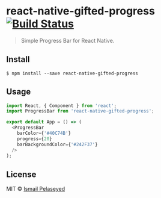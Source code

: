 # react-native-gifted-progress [![Build Status](https://travis-ci.org/homanp/react-native-gifted-progress.svg?branch=master)](https://travis-ci.org/homanp/react-native-gifted-progress)

> Simple Progress Bar for React Native.


## Install

```
$ npm install --save react-native-gifted-progress
```


## Usage

```js
import React, { Component } from 'react';
import ProgressBar from 'react-native-gifted-progress';

export default App = () => (
  <ProgressBar
    barColor={'#40C74B'}
    progress={20}
    barBackgroundColor={'#242F37'}
  />
);
```


## License

MIT © [Ismail Pelaseyed](http://github.com/homanp)
